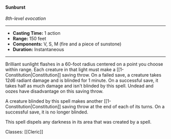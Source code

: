 #### Sunburst
*8th-level evocation*
___
- **Casting Time:** 1 action
- **Range:** 150 feet
- **Components:** V, S, M (fire and a piece of sunstone)
- **Duration:** Instantaneous
---
Brilliant sunlight flashes in a 60-foot radius centered on a point you choose within range. Each creature in that light must make a [[1-Constitution|Constitution]] saving throw. On a failed save, a creature takes 12d6 radiant damage and is blinded for 1 minute. On a successful save, it takes half as much damage and isn't blinded by this spell. Undead and oozes have disadvantage on this saving throw.

A creature blinded by this spell makes another [[1-Constitution|Constitution]] saving throw at the end of each of its turns. On a successful save, it is no longer blinded.

This spell dispels any darkness in its area that was created by a spell.

Classes: [[Cleric]]